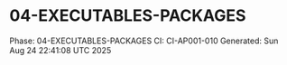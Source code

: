 # 04-EXECUTABLES-PACKAGES
Phase: 04-EXECUTABLES-PACKAGES
CI: CI-AP001-010
Generated: Sun Aug 24 22:41:08 UTC 2025
